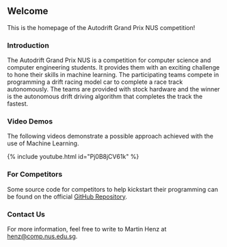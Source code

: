 ## Welcome

This is the homepage of the Autodrift Grand Prix NUS competition!

### Introduction

The Autodrift Grand Prix NUS is a competition for computer science and computer engineering students. It provides them with an exciting challenge to hone their skills in machine learning. The participating teams compete in programming a drift racing model car to complete a race track autonomously. The teams are provided with stock hardware and the winner is the autonomous drift driving algorithm that completes the track the fastest.

### Video Demos
The following videos demonstrate a possible approach achieved with the use of Machine Learning.

{% include youtube.html id="Pj0B8jCV61k" %}

### For Competitors
Some source code for competitors to help kickstart their programming can be found on the official [GitHub Repository](https://github.com/PokkaKiyo/Autodrift-Grand-Prix-NUS).


### Contact Us
For more information, feel free to write to Martin Henz at [henz@comp.nus.edu.sg](henz@comp.nus.edu.sg).
